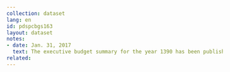```yaml
---
collection: dataset
lang: en
id: pdspcbgs163
layout: dataset
notes: 
- date: Jan. 31, 2017
  text: The executive budget summary for the year 1390 has been published by Iranian Presidential Deputy Strategic Planning and Contorl and with ISBN 978-964-179-364-9 (Vol 1). Since the link is not availabe at the time of the publication of this dataset, the source is obtained from Iran Open Data archive.
related:
---
```

